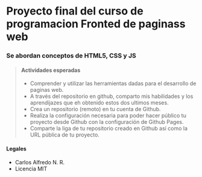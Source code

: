 # Proyecto final del curso de programacion Fronted de paginass web

### Se abordan conceptos de HTML5, CSS y JS 

> #### Actividades esperadas
> - Comprender y utilizar las herramientas dadas para el desarrollo de paginas web.
> - A través del repositorio en github, comparto mis habilidades y los aprendijazes que eh obtenido estos dos ultimos meses.
> - Crea un repositorio (remoto) en tu cuenta de Github.
> - Realiza la configuración necesaria para poder hacer público tu proyecto desde Github con la configuración de Github Pages.
> - Comparte la liga de tu repositorio creado en Github así como la URL pública de tu proyecto.


#### Legales
- Carlos Alfredo N. R.
- Licencia MIT